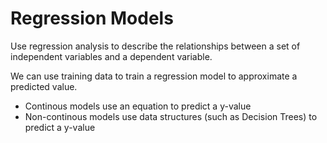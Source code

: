 # Regression Models
Use regression analysis to describe the relationships between a set of independent variables and a dependent variable.

We can use training data to train a regression model to approximate a predicted value.
- Continous models use an equation to predict a y-value
- Non-continous models use data structures (such as Decision Trees) to predict a y-value


